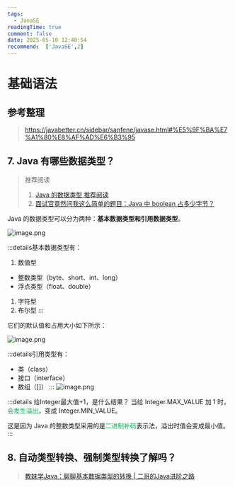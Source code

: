 ```yaml
---
tags:
  - JavaSE
readingTime: true
comment: false
date: 2025-05-10 12:40:54
recommend:  ['JavaSE',2]
---
```

# 基础语法

## 参考整理

>https://javabetter.cn/sidebar/sanfene/javase.html#%E5%9F%BA%E7%A1%80%E8%AF%AD%E6%B3%95

## 7. Java 有哪些数据类型？

>推荐阅读 
>1.  [Java 的数据类型 推荐阅读](https://javabetter.cn/basic-grammar/basic-data-type.html)
>2. [⾯试官竟然问我这么简单的题⽬：Java 中 boolean 占多少字节？](https://mp.weixin.qq.com/s/KMDlAf5sXQCn8LJz-RJRgA)

Java 的数据类型可以分为两种：**基本数据类型和引⽤数据类型**。

![image.png](https://imgsbo.oss-cn-shanghai.aliyuncs.com/undefined20250510124330207.png)


:::details基本数据类型有：

1. 数值型
- 整数类型（byte、short、int、long）
- 浮点类型（float、double）
1. 字符型
2. 布尔型
:::

它们的默认值和占⽤⼤⼩如下所示：

![image.png](https://imgsbo.oss-cn-shanghai.aliyuncs.com/undefined20250510124802980.png)

:::details引用类型有：

- 类（class） 
- 接⼝（interface）
- 数组（[]）
:::
![image.png](https://imgsbo.oss-cn-shanghai.aliyuncs.com/undefined20250510125007917.png)


:::details 给Integer最⼤值+1，是什么结果？
当给 Integer.MAX_VALUE 加 1 时，<font color="#00b050">会发⽣溢出</font>，变成 Integer.MIN_VALUE。

这是因为 Java 的整数类型采⽤的是<font color="#00b050">⼆进制补码</font>表示法，溢出时值会变成最⼩值。
:::


## 8. ⾃动类型转换、强制类型转换了解吗？

>[教妹学Java：聊聊基本数据类型的转换 | 二哥的Java进阶之路](https://javabetter.cn/basic-grammar/type-cast.html)


